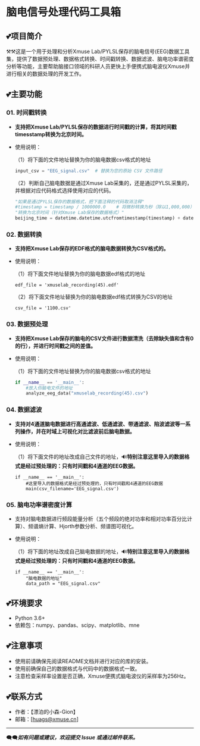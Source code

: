 # 脑电信号处理代码工具箱

## 💕项目简介

⚒️⚒️这是一个用于处理和分析Xmuse Lab/PYLSL保存的脑电信号(EEG)数据工具集，提供了数据预处理、数据格式转换、时间戳转换、数据滤波、脑电功率谱密度分析等功能，主要帮助脑接口领域的科研人员更快上手便携式脑电波仪Xmuse并进行相关的数据处理的开发工作。

## 💕主要功能

### 01. 时间戳转换

- **支持把Xmuse Lab/PYLSL保存的数据进行时间戳的计算，将其时间戳timesstamp转换为北京时间。**

- 使用说明：

  （1）将下面的文件地址替换为你的脑电数据csv格式的地址

  ```python
  input_csv = "EEG_signal.csv"  # 替换为您的原始 CSV 文件路径
  ```

  （2）判断自己脑电数据是通过Xmuse Lab采集的，还是通过PYLSL采集的，并根据对应代码格式选择使用对应的代码。

  ```python
  "如果是通过PYLSL保存的数据格式，把下面注释的代码取消注释"
  #timestamp = timestamp / 1000000.0    # 将微秒转换为秒（除以1,000,000）
  "转换为北京时间（针对Xmuse Lab保存的数据格式）"
  beijing_time = datetime.datetime.utcfromtimestamp(timestamp) + datetime.timedelta(hours=8)
  ```

### 02. 数据转换

- **支持把Xmuse Lab保存的EDF格式的脑电数据转换为CSV格式的。**

- 使用说明：

  （1）将下面文件地址替换为你的脑电数据edf格式的地址

  ```
  edf_file = 'xmuselab_recording(45).edf'
  ```

  （2）将下面文件地址替换为你的脑电数据edf格式转换为CSV的地址

  ```
  csv_file = '1100.csv'
  ```

### 03. 数据预处理

- **支持把Xmuse Lab保存的脑电的CSV文件进行数据清洗（去除缺失值和含有0的行），并进行时间戳之间的差值。**

- 使用说明：

  （1）将下面的文件地址替换为你的脑电数据csv格式的地址

  ```python
  if __name__ == '__main__':
      #放入你脑电文件的地址
      analyze_eeg_data("xmuselab_recording(45).csv")
  ```

### 04. 数据滤波

- **支持对4通道脑电数据进行高通滤波、低通滤波、带通滤波、陷波滤波等一系列操作，并在时域上可视化对比滤波前后脑电数据。**

- 使用说明：

  （1）将下面文件的地址改成自己文件的地址，🔊**特别注意这里导入的数据格式是经过预处理的：只有时间戳和4通道的EEG数据。**

  ```
  if __name__ == '__main__':
      #这里导入的数据格式是经过预处理的，只有时间戳和4通道的EEG数据
      main(csv_filename='EEG_signal.csv')
  ```

### 05. 脑电功率谱密度计算

- 支持对脑电数据进行频段能量分析（五个频段的绝对功率和相对功率百分比计算）、频谱熵计算、Hjorth参数分析、频谱图可视化。

- 使用说明：

  （1）将下面的地址改成自己脑电数据的地址，🔊**特别注意这里导入的数据格式是经过预处理的：只有时间戳和4通道的EEG数据。**

  ```
  if __name__ == '__main__':
      "脑电数据的地址"
      data_path = "EEG_signal.csv"
  ```

  

## 💕环境要求

- Python 3.6+
- 依赖包：numpy、pandas、scipy、matplotlib、mne

## 💕注意事项

- 使用前请确保先阅读README文档并进行对应的库的安装。
- 使用前确保自己的数据格式与代码中的数据格式一致。
- 注意检查采样率设置是否正确，Xmuse便携式脑电波仪的采样率为256Hz。

## 💕联系方式

- 作者：【漂泊的小森-Gion】
- 邮箱：[huags@xmuse.cn]

---

🗨️🗨️***如有问题或建议，欢迎提交 Issue 或通过邮件联系。***